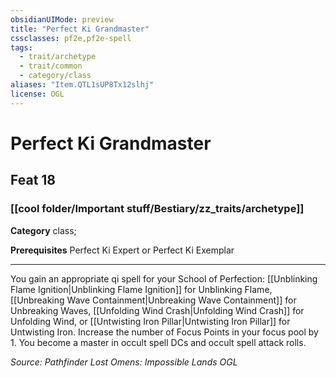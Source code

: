 ```yaml
---
obsidianUIMode: preview
title: "Perfect Ki Grandmaster"
cssclasses: pf2e,pf2e-spell
tags:
  - trait/archetype
  - trait/common
  - category/class
aliases: "Item.QTL1sUP8Tx12slhj"
license: OGL
---
```

# Perfect Ki Grandmaster
## Feat 18
### [[cool folder/Important stuff/Bestiary/zz_traits/archetype]]

**Category** class; 



**Prerequisites** Perfect Ki Expert or Perfect Ki Exemplar
* * *
You gain an appropriate qi spell for your School of Perfection: [[Unblinking Flame Ignition|Unblinking Flame Ignition]] for Unblinking Flame, [[Unbreaking Wave Containment|Unbreaking Wave Containment]] for Unbreaking Waves, [[Unfolding Wind Crash|Unfolding Wind Crash]] for Unfolding Wind, or [[Untwisting Iron Pillar|Untwisting Iron Pillar]] for Untwisting Iron. Increase the number of Focus Points in your focus pool by 1. You become a master in occult spell DCs and occult spell attack rolls.

*Source: Pathfinder Lost Omens: Impossible Lands*
*OGL*